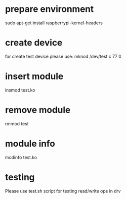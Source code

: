 # prepare environment
sudo apt-get install raspberrypi-kernel-headers

# create device
for create test device please use:
mknod /dev/test c 77 0

# insert module
insmod test.ko

# remove module
rmmod test

# module info
modinfo test.ko

# testing
Please use test.sh script for testing read/write ops in drv
